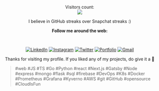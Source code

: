 <p align="center"> 
  Visitors count:<br>
  <img src="https://profile-counter.glitch.me/HemZBond/count.svg" />
</p>
  
<div align="center">

<p>I believe in GitHub streaks over Snapchat streaks :)</p>

<p><strong>Follow me around the web:</strong></p><br>

<a href="https://www.linkedin.com/in/hemu-ai/" target="_blank"><img src="https://img.shields.io/badge/-Hemanth Murali-blue?style=flat-square&logo=Linkedin&logoColor=white&link=https://www.linkedin.com/in/hemu-ai/" alt="LinkedIn"></a>
<a href="https://www.instagram.com/hxmu_/" target="_blank"><img src="https://img.shields.io/badge/-hxmu_-e4405f?style=flat-square&logo=Instagram&logoColor=white&link=https://www.instagram.com/hxmu_/" alt="Instagram"></a>
<a href="https://x.com/Hemanth50047526" target="_blank"><img src="https://img.shields.io/badge/Hemanth-000000?style=flat-square&logo=Twitter&logoColor=blue&link=https://x.com/Hemanth50047526" alt="Twitter"></a>
<a href="https://hemanthmurali.com/" target="_blank"><img src="https://img.shields.io/badge/hemanthmurali.com-0D4B89?style=flat-square&logo=React&logoColor=white&link=https://hemanthmurali.com/" alt="Portfolio"></a>
<a href="mailto:hemanthmurali.2024@gmail.com" target="_blank"><img src="https://img.shields.io/badge/-hemanthmurali.2024@gmail.com-d14836?style=flat-square&logo=Gmail&logoColor=white&link=mailto:hemu.ai2024@gmail.com" alt="Gmail"></a>


  <p>Thanks for visiting my profile. If you liked any of my projects, do give it a 🌟</p>
</div>
<blockquote>#web #JS #TS #Go #Python #react #Next.js #Gatsby #Node #express #mongo #flask #sql #firebase #DevOps #K8s #Docker #Prometheus #Grafana #Kyverno #AWS  #git #GitHub #opensource #CloudIsFun</blockquote>
